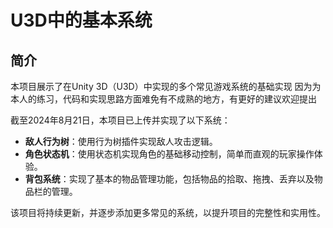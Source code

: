 # U3D中的基本系统

## 简介

本项目展示了在Unity 3D（U3D）中实现的多个常见游戏系统的基础实现
因为为本人的练习，代码和实现思路方面难免有不成熟的地方，有更好的建议欢迎提出

截至2024年8月21日，本项目已上传并实现了以下系统：

- **敌人行为树**：使用行为树插件实现敌人攻击逻辑。
- **角色状态机**：使用状态机实现角色的基础移动控制，简单而直观的玩家操作体验。
- **背包系统**：实现了基本的物品管理功能，包括物品的拾取、拖拽、丢弃以及物品栏的管理。

该项目将持续更新，并逐步添加更多常见的系统，以提升项目的完整性和实用性。
